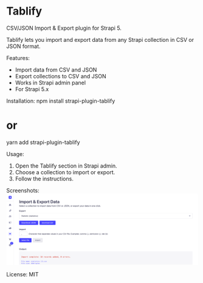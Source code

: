 # Tablify

CSV/JSON Import & Export plugin for Strapi 5.

Tablify lets you import and export data from any Strapi collection in CSV or JSON format.

Features:

- Import data from CSV and JSON
- Export collections to CSV and JSON
- Works in Strapi admin panel
- For Strapi 5.x

Installation:
npm install strapi-plugin-tablify

# or

yarn add strapi-plugin-tablify

Usage:

1. Open the Tablify section in Strapi admin.
2. Choose a collection to import or export.
3. Follow the instructions.

Screenshots:
![Import](./screenshot1.png)

License: MIT
